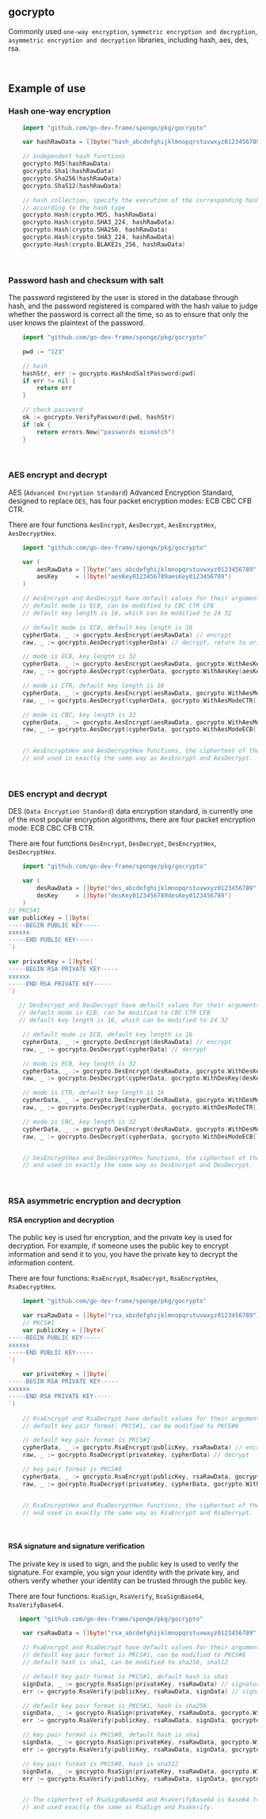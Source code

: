 ## gocrypto

Commonly used `one-way encryption`, `symmetric encryption and decryption`, `asymmetric encryption and decryption` libraries, including hash, aes, des, rsa.

<br>

## Example of use

### Hash one-way encryption

```go
    import "github.com/go-dev-frame/sponge/pkg/gocrypto"

    var hashRawData = []byte("hash_abcdefghijklmnopqrstuvwxyz0123456789")

    // independent hash functions
    gocrypto.Md5(hashRawData)
    gocrypto.Sha1(hashRawData)
    gocrypto.Sha256(hashRawData)
    gocrypto.Sha512(hashRawData)

    // hash collection, specify the execution of the corresponding hash function
    // according to the hash type
    gocrypto.Hash(crypto.MD5, hashRawData)
    gocrypto.Hash(crypto.SHA3_224, hashRawData)
    gocrypto.Hash(crypto.SHA256, hashRawData)
    gocrypto.Hash(crypto.SHA3_224, hashRawData)
    gocrypto.Hash(crypto.BLAKE2s_256, hashRawData)
```

<br>

### Password hash and checksum with salt

The password registered by the user is stored in the database through hash, and the password registered is compared with the hash value to judge whether the password is correct all the time, so as to ensure that only the user knows the plaintext of the password.

```go
    import "github.com/go-dev-frame/sponge/pkg/gocrypto"

    pwd := "123"

    // hash
    hashStr, err := gocrypto.HashAndSaltPassword(pwd)
    if err != nil {
        return err
    }

    // check password
    ok := gocrypto.VerifyPassword(pwd, hashStr)
    if !ok {
        return errors.New("passwords mismatch")
    }
```

<br>

### AES encrypt and decrypt

AES (`Advanced Encryption Standard`) Advanced Encryption Standard, designed to replace `DES`, has four packet encryption modes: ECB CBC CFB CTR.

There are four functions `AesEncrypt`, `AesDecrypt`, `AesEncryptHex`, `AesDecryptHex`.

```go
    import "github.com/go-dev-frame/sponge/pkg/gocrypto"

    var (
        aesRawData = []byte("aes_abcdefghijklmnopqrstuvwxyz0123456789")
        aesKey     = []byte("aesKey0123456789aesKey0123456789")
    )

    // AesEncrypt and AesDecrypt have default values for their arguments:
    // default mode is ECB, can be modified to CBC CTR CFB 
    // default key length is 16, which can be modified to 24 32

    // default mode is ECB, default key length is 16
    cypherData, _ := gocrypto.AesEncrypt(aesRawData) // encrypt
    raw, _ := gocrypto.AesDecrypt(cypherData) // decrypt, return to original

    // mode is ECB, key length is 32
    cypherData, _ := gocrypto.AesEncrypt(aesRawData, gocrypto.WithAesKey(aesKey))  // encrypt
    raw, _ := gocrypto.AesDecrypt(cypherData, gocrypto.WithAesKey(aesKey)) // decrypt

    // mode is CTR, default key length is 16
    cypherData, _ := gocrypto.AesEncrypt(aesRawData, gocrypto.WithAesModeCTR())  // encrypt
    raw, _ := gocrypto.AesDecrypt(cypherData, gocrypto.WithAesModeCTR())  // decrypt

    // mode is CBC, key length is 32
    cypherData, _ := gocrypto.AesEncrypt(aesRawData, gocrypto.WithAesModeECB(), gocrypto.WithAesKey(aesKey)) // encrypt
    raw, _ := gocrypto.AesDecrypt(cypherData, gocrypto.WithAesModeECB(), gocrypto.WithAesKey(aesKey))   // decrypt


    // AesEncryptHex and AesDecryptHex functions, the ciphertext of these two functions is transcoded by hex,
    // and used in exactly the same way as AesEncrypt and AesDecrypt.
```
<br>

### DES encrypt and decrypt

DES (`Data Encryption Standard`) data encryption standard, is currently one of the most popular encryption algorithms, there are four packet encryption mode: ECB CBC CFB CTR.

There are four functions `DesEncrypt`, `DesDecrypt`, `DesEncryptHex`, `DesDecryptHex`.

```go
    import "github.com/go-dev-frame/sponge/pkg/gocrypto"

    var (
        desRawData = []byte("des_abcdefghijklmnopqrstuvwxyz0123456789")
        desKey     = []byte("desKey0123456789desKey0123456789")
    )
// PKCS#1
var publicKey = []byte(`
-----BEGIN PUBLIC KEY-----
xxxxxx
-----END PUBLIC KEY-----
`)

var privateKey = []byte(`
-----BEGIN RSA PRIVATE KEY-----
xxxxxx
-----END RSA PRIVATE KEY-----
`)

   // DesEncrypt and DesDecrypt have default values for their arguments:
   // default mode is ECB, can be modified to CBC CTR CFB 
   // default key length is 16, which can be modified to 24 32

    // default mode is ECB, default key length is 16
    cypherData, _ := gocrypto.DesEncrypt(desRawData) // encrypt
    raw, _ := gocrypto.DesDecrypt(cypherData) // decrypt

    // mode is ECB, key length is 32
    cypherData, _ := gocrypto.DesEncrypt(desRawData, gocrypto.WithDesKey(desKey)) // encrypt
    raw, _ := gocrypto.DesDecrypt(cypherData, gocrypto.WithDesKey(desKey)) // decrypt

    // mode is CTR, default key length is 16
    cypherData, _ := gocrypto.DesEncrypt(desRawData, gocrypto.WithDesModeCTR()) // encrypt
    raw, _ := gocrypto.DesDecrypt(cypherData, gocrypto.WithDesModeCTR()) // decrypt

    // mode is CBC, key length is 32
    cypherData, _ := gocrypto.DesEncrypt(desRawData, gocrypto.WithDesModeECB(), gocrypto.WithDesKey(desKey)) // encrypt
    raw, _ := gocrypto.DesDecrypt(cypherData, gocrypto.WithDesModeECB(), gocrypto.WithDesKey(desKey))        // decrypt


    // DesEncryptHex and DesDecryptHex functions, the ciphertext of these two functions is transcoded by hex,
    // and used in exactly the same way as DesEncrypt and DesDecrypt.
```

<br>

### RSA asymmetric encryption and decryption

#### RSA encryption and decryption

The public key is used for encryption, and the private key is used for decryption. For example, if someone uses the public key to encrypt information and send it to you, you have the private key to decrypt the information content.

There are four functions: `RsaEncrypt`, `RsaDecrypt`, `RsaEncryptHex`, `RsaDecryptHex`.

```go
    import "github.com/go-dev-frame/sponge/pkg/gocrypto"

    var rsaRawData = []byte("rsa_abcdefghijklmnopqrstuvwxyz0123456789")
    // PKCS#1
    var publicKey = []byte(`
-----BEGIN PUBLIC KEY-----
xxxxxx
-----END PUBLIC KEY-----
`)

    var privateKey = []byte(`
-----BEGIN RSA PRIVATE KEY-----
xxxxxx
-----END RSA PRIVATE KEY-----
`)
	
    // RsaEncrypt and RsaDecrypt have default values for their arguments:
    // default key pair format: PKCS#1, can be modified to PKCS#8

    // default key pair format is PKCS#1
    cypherData, _ := gocrypto.RsaEncrypt(publicKey, rsaRawData) // encrypt
    raw, _ := gocrypto.RsaDecrypt(privateKey, cypherData) // decrypt

    // key pair format is PKCS#8
    cypherData, _ := gocrypto.RsaEncrypt(publicKey, rsaRawData, gocrypto.WithRsaFormatPKCS8()) // encrypt
    raw, _ := gocrypto.RsaDecrypt(privateKey, cypherData, gocrypto.WithRsaFormatPKCS8()) // decrypt


    // RsaEncryptHex and RsaDecryptHex functions, the ciphertext of these two functions is transcoded by hex,
    // and used in exactly the same way as RsaEncrypt and RsaDecrypt.
```

<br>

#### RSA signature and signature verification

The private key is used to sign, and the public key is used to verify the signature. For example, you sign your identity with the private key, and others verify whether your identity can be trusted through the public key.

There are four functions: `RsaSign`, `RsaVerify`, `RsaSignBase64`, `RsaVerifyBase64`.

```go
   import "github.com/go-dev-frame/sponge/pkg/gocrypto"

    var rsaRawData = []byte("rsa_abcdefghijklmnopqrstuvwxyz0123456789")

    // RsaEncrypt and RsaDecrypt have default values for their arguments:
    // default key pair format is PKCS#1, can be modified to PKCS#8
    // default hash is sha1, can be modified to sha256, sha512

    // default key pair format is PKCS#1, default hash is sha1
    signData, _ := gocrypto.RsaSign(privateKey, rsaRawData) // signature
    err := gocrypto.RsaVerify(publicKey, rsaRawData, signData) // signature verification

    // default key pair format is PKCS#1, hash is sha256
    signData, _ := gocrypto.RsaSign(privateKey, rsaRawData, gocrypto.WithRsaHashTypeSha256()) // signature
    err := gocrypto.RsaVerify(publicKey, rsaRawData, signData, gocrypto.WithRsaHashTypeSha256()) // signature verification

    // key pair format is PKCS#8, default hash is sha1
    signData, _ := gocrypto.RsaSign(privateKey, rsaRawData, gocrypto.WithRsaFormatPKCS8()) // signature
    err := gocrypto.RsaVerify(publicKey, rsaRawData, signData, gocrypto.WithRsaFormatPKCS8()) // signature verification

    // key pair format is PKCS#8, hash is sha512
    signData, _ := gocrypto.RsaSign(privateKey, rsaRawData, gocrypto.WithRsaFormatPKCS8(), gocrypto.WithRsaHashTypeSha512()) // signature
    err := gocrypto.RsaVerify(publicKey, rsaRawData, signData, gocrypto.WithRsaFormatPKCS8(), gocrypto.WithRsaHashTypeSha512()) // signature verification


    // The ciphertext of RsaSignBase64 and RsaVerifyBase64 is base64 transcoded
    // and used exactly the same as RsaSign and RsaVerify.
```
